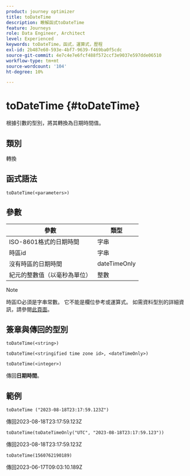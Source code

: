 ```yaml
---
product: journey optimizer
title: toDateTime
description: 瞭解函式toDateTime
feature: Journeys
role: Data Engineer, Architect
level: Experienced
keywords: toDateTime，函式，運算式，歷程
exl-id: 2b487e60-593e-4bf7-9639-f469ba0f5cdc
source-git-commit: 4e7c4e7e6fcf488f572ccf3e9037e597dde06510
workflow-type: tm+mt
source-wordcount: '104'
ht-degree: 10%

---
```


# toDateTime {#toDateTime}

根據引數的型別，將其轉換為日期時間值。

## 類別

轉換

## 函式語法

`toDateTime(<parameters>)`

## 參數

| 參數 | 類型 |
|-----------|------------------|
| ISO-8601格式的日期時間 | 字串 |
| 時區id | 字串 |
| 沒有時區的日期時間 | dateTimeOnly |
| 紀元的整數值（以毫秒為單位） | 整數 |

>[!NOTE]
>
>時區ID必須是字串常數。 它不能是欄位參考或運算式。 如需資料型別的詳細資訊，請參閱[此頁面](../expression/data-types.md)。

## 簽章與傳回的型別

`toDateTime(<string>)`

`toDateTime(<stringified time zone id>, <dateTimeOnly>)`

`toDateTime(<integer>)`

傳回&#x200B;**日期時間**。

<!--`toDateTime(<year>,<month>,<dayOfMonth>,<hour>,<minute>,<second>)`

Returns a date time with default time zone UTC.

`toDateTime(<year>,<month>,<dayOfMonth>)`
`toDateTime(<stringified timeZone>,<year>,<month>,<dayOfMonth>)`
`toDateTime(<timeZone>,<year>,<month>,<dayOfMonth>)`

Return a datetime where hour, minute and second set to 0.

`toDateTime(<stringified timeZone>,<year>,<month>,<dayOfMonth>,<hour>,<minute>,<second>)`
`toDateTime(<string>)`
`toDateTime(<string>,<integer>)`
`toDateTime(<stringified timeZone>,<dateTimeOnly)`

`toDateTime(<timeZone>,<integer>)`

Return a datetime.

-->

## 範例

`toDateTime ("2023-08-18T23:17:59.123Z")`

傳回2023-08-18T23:17:59.123Z

`toDateTime(toDateTimeOnly("UTC", "2023-08-18T23:17:59.123"))`

傳回2023-08-18T23:17:59.123Z

`toDateTime(1560762190189)`

傳回2023-06-17T09:03:10.189Z

<!--`toDateTime ("2016-08-18T23:17:59.123", "UTC")`

Returns 2016-08-18T23:17:59.123Z.

`toDateTime("Z",2016,8,18,23,17,59)`

Returns 2016-08-18T23:17:59.000Z.

`toDateTime("Z",2016,8,18)`

Returns 2016-08-18T00:00:00.000Z.-->
